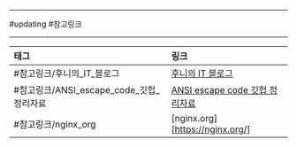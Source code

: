 
---

#updating #참고링크

___

| 태그                                     | 링크                                                                                            |
|:---------------------------------------- |:----------------------------------------------------------------------------------------------- |
| #참고링크/후니의_IT_블로그               | [후니의 IT 블로그](https://blog.naver.com/shheroes)                                             |
| #참고링크/ANSI_escape_code_깃헙_정리자료 | [ANSI escape code 깃헙 정리자료](https://gist.github.com/fnky/458719343aabd01cfb17a3a4f7296797) |
| #참고링크/nginx_org                      | [nginx.org][https://nginx.org/]                                                                 |
